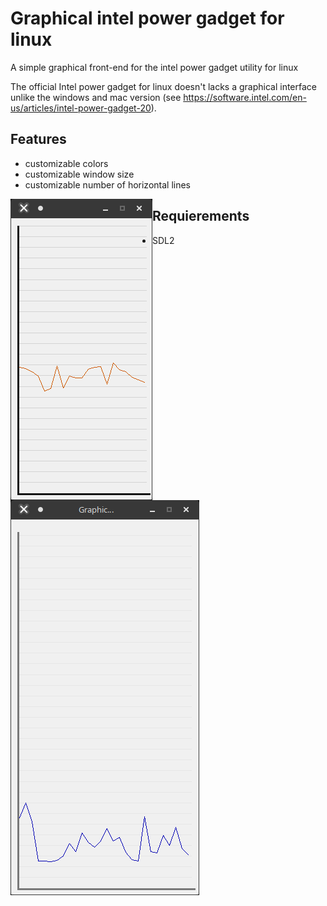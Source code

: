 # Graphical intel power gadget for linux
A simple graphical front-end for the intel power gadget utility for linux

The official Intel power gadget for linux doesn't lacks a graphical interface unlike the windows and mac version (see <https://software.intel.com/en-us/articles/intel-power-gadget-20>).

## Features
* customizable colors
* customizable window size
* customizable number of horizontal lines

<img align="left" width="227" height="482" src="https://raw.githubusercontent.com/lorenzoiuri/Graphical-intel-power-gadget-for-linux/master/res/linux1.png">

<img align="left" width="302" height="632" src="https://raw.githubusercontent.com/lorenzoiuri/Graphical-intel-power-gadget-for-linux/master/res/linux2.png">


## Requierements
* SDL2
